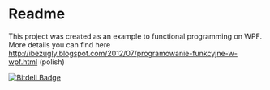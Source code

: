 <h1>Readme</h1>

This project was created as an example to functional programming on WPF.
More details you can find here 
http://ibezugly.blogspot.com/2012/07/programowanie-funkcyjne-w-wpf.html (polish)


[![Bitdeli Badge](https://d2weczhvl823v0.cloudfront.net/ibezuglyi/functionalwpf/trend.png)](https://bitdeli.com/free "Bitdeli Badge")
